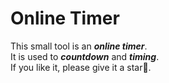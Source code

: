 # Online Timer
 This small tool is an _**online timer**_.<br>
 It is used to _**countdown**_ and _**timing**_.<br>
 If you like it, please give it a star🥰.<br>